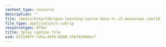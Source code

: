 ```yaml
---
content_type: resource
description: ''
file: /media/https%3A/open-learning-course-data-rc.s3.amazonaws.com/18-01sc-single-variable-calculus-fall-2010/bf21997f7a5a49fb82683fbf43d40ecf_JXPe2J069c.srt
file_type: application/x-subrip
resourcetype: Other
title: 3play caption file
uid: bf21997f-7a5a-49fb-8268-3fbf43d40ecf
---
```

